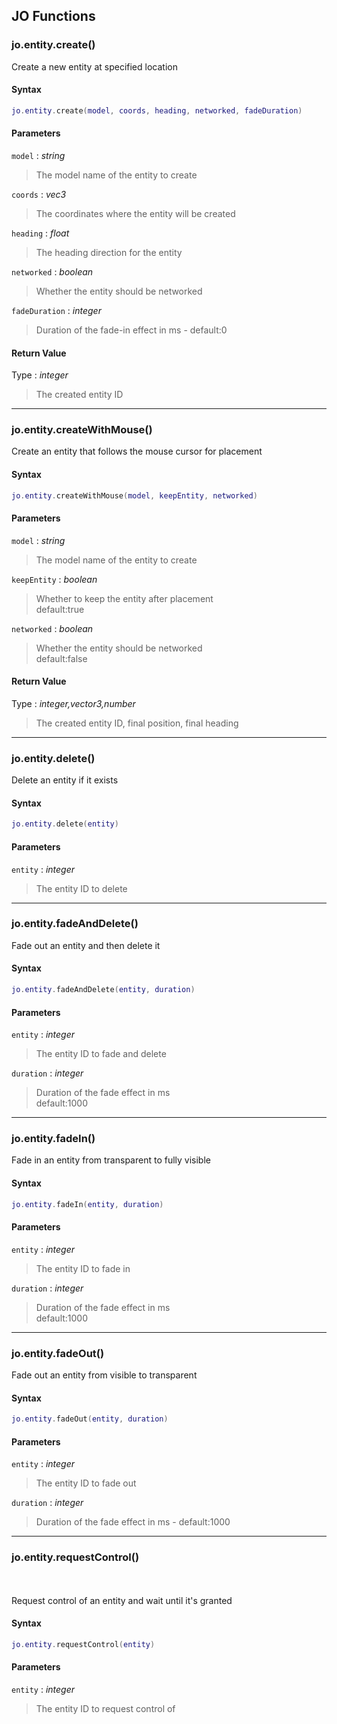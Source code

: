 
## JO Functions

### jo.entity.create()

<!-- @include: ./slots/headers.md#jo.entity.create -->

Create a new entity at specified location <br>

<!-- @include: ./slots/descriptions.md#jo.entity.create -->

#### Syntax

```lua
jo.entity.create(model, coords, heading, networked, fadeDuration)
```

#### Parameters

`model` : _string_
> The model name of the entity to create
>

`coords` : _vec3_
> The coordinates where the entity will be created
>

`heading` : _float_
> The heading direction for the entity
>

`networked` : _boolean_
> Whether the entity should be networked
>

`fadeDuration` : _integer_
> Duration of the fade-in effect in ms - default:0
>

#### Return Value

Type : _integer_

> The created entity ID

<!-- @include: ./slots/examples.md#jo.entity.create -->

<!-- @include: ./slots/footers.md#jo.entity.create -->

---

### jo.entity.createWithMouse()

<!-- @include: ./slots/headers.md#jo.entity.createWithMouse -->

Create an entity that follows the mouse cursor for placement <br>

<!-- @include: ./slots/descriptions.md#jo.entity.createWithMouse -->

#### Syntax

```lua
jo.entity.createWithMouse(model, keepEntity, networked)
```

#### Parameters

`model` : _string_
> The model name of the entity to create
>

`keepEntity` : _boolean_ <BadgeOptional />
> Whether to keep the entity after placement <br> default:true
>

`networked` : _boolean_ <BadgeOptional />
> Whether the entity should be networked <br> default:false
>

#### Return Value

Type : _integer,vector3,number_

> The created entity ID, final position, final heading

<!-- @include: ./slots/examples.md#jo.entity.createWithMouse -->

<!-- @include: ./slots/footers.md#jo.entity.createWithMouse -->

---

### jo.entity.delete()

<!-- @include: ./slots/headers.md#jo.entity.delete -->

Delete an entity if it exists <br>

<!-- @include: ./slots/descriptions.md#jo.entity.delete -->

#### Syntax

```lua
jo.entity.delete(entity)
```

#### Parameters

`entity` : _integer_
> The entity ID to delete
>

<!-- @include: ./slots/examples.md#jo.entity.delete -->

<!-- @include: ./slots/footers.md#jo.entity.delete -->

---

### jo.entity.fadeAndDelete()

<!-- @include: ./slots/headers.md#jo.entity.fadeAndDelete -->

Fade out an entity and then delete it <br>

<!-- @include: ./slots/descriptions.md#jo.entity.fadeAndDelete -->

#### Syntax

```lua
jo.entity.fadeAndDelete(entity, duration)
```

#### Parameters

`entity` : _integer_
> The entity ID to fade and delete
>

`duration` : _integer_ <BadgeOptional />
> Duration of the fade effect in ms <br> default:1000
>

<!-- @include: ./slots/examples.md#jo.entity.fadeAndDelete -->

<!-- @include: ./slots/footers.md#jo.entity.fadeAndDelete -->

---

### jo.entity.fadeIn()

<!-- @include: ./slots/headers.md#jo.entity.fadeIn -->

Fade in an entity from transparent to fully visible <br>

<!-- @include: ./slots/descriptions.md#jo.entity.fadeIn -->

#### Syntax

```lua
jo.entity.fadeIn(entity, duration)
```

#### Parameters

`entity` : _integer_
> The entity ID to fade in
>

`duration` : _integer_ <BadgeOptional />
> Duration of the fade effect in ms <br> default:1000
>

<!-- @include: ./slots/examples.md#jo.entity.fadeIn -->

<!-- @include: ./slots/footers.md#jo.entity.fadeIn -->

---

### jo.entity.fadeOut()

<!-- @include: ./slots/headers.md#jo.entity.fadeOut -->

Fade out an entity from visible to transparent <br>

<!-- @include: ./slots/descriptions.md#jo.entity.fadeOut -->

#### Syntax

```lua
jo.entity.fadeOut(entity, duration)
```

#### Parameters

`entity` : _integer_
> The entity ID to fade out
>

`duration` : _integer_ <BadgeOptional />
> Duration of the fade effect in ms - default:1000
>

<!-- @include: ./slots/examples.md#jo.entity.fadeOut -->

<!-- @include: ./slots/footers.md#jo.entity.fadeOut -->

---

### jo.entity.requestControl()

<!-- @include: ./slots/headers.md#jo.entity.requestControl -->

 <br>
 <br>
Request control of an entity and wait until it's granted <br>

<!-- @include: ./slots/descriptions.md#jo.entity.requestControl -->

#### Syntax

```lua
jo.entity.requestControl(entity)
```

#### Parameters

`entity` : _integer_
> The entity ID to request control of
>

<!-- @include: ./slots/examples.md#jo.entity.requestControl -->

<!-- @include: ./slots/footers.md#jo.entity.requestControl -->

